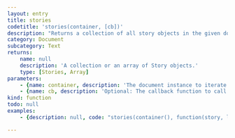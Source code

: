 ```yaml
---
layout: entry
title: stories
codetitle: 'stories(container, [cb])'
description: "Returns a collection of all story objects in the given document or returns the parent story of a certain element. These elements can be text frames or text objects.\nIf a callback function is given, `stories()` calls this callback function on each story object of the given document or on the parent story of the given element. When the callback function returns false, the loop stops and the `stories()` function returns an array of all stories up to this point."
category: Document
subcategory: Text
returns:
    name: null
    description: 'A collection or an array of Story objects.'
    type: [Stories, Array]
parameters:
    - {name: container, description: 'The document instance to iterate the stories in or the element whose parent story to get.', optional: false, type: [Document]}
    - {name: cb, description: 'Optional: The callback function to call with each story. When this function returns false the loop stops. Passed arguments: `story`, `loopCount`', optional: true, type: [Function]}
kind: function
todo: null
examples:
    - {description: null, code: "stories(container(), function(story, loopCount){\n  println(\"Number of words in each Story:\");\n  println(story.words.length);\n});"}

---
```

